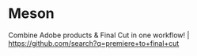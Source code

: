 # Meson
Combine Adobe products &amp; Final Cut in one workflow! | https://github.com/search?q=premiere+to+final+cut

